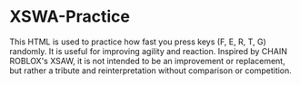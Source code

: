 # XSWA-Practice
This HTML is used to practice how fast you press keys (F, E, R, T, G) randomly. It is useful for improving agility and reaction. Inspired by CHAIN ​​ROBLOX's XSAW, it is not intended to be an improvement or replacement, but rather a tribute and reinterpretation without comparison or competition.
